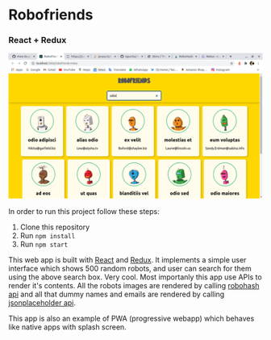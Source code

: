# Robofriends

### React + Redux

![Search robots](https://github.com/iapurba/robofriends-redux/blob/main/src/assets/robofriends_search.png)

In order to run this project follow these steps:

1. Clone this repository
2. Run `npm install`
3. Run `npm start`

This web app is built with [React](https://reactjs.org/) and [Redux](https://redux.js.org/).
It implements a simple user interface which shows 500 random robots, and user can search for them using the above search box. Very cool.
Most importanly this app use APIs to render it's contents.
All the robots images are rendered by calling [robohash api](https://robohash.org)
and all that dummy names and emails are rendered by calling [jsonplaceholder api](https://jsonplaceholder.typicode.com/comments).

This app is also an example of PWA (progressive webapp) which behaves like native apps with splash screen.
